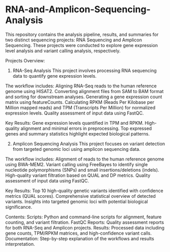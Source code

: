 # RNA-and-Amplicon-Sequencing-Analysis
This repository contains the analysis pipeline, results, and summaries for two distinct sequencing projects: RNA Sequencing and Amplicon Sequencing. These projects were conducted to explore gene expression level analysis and variant calling analysis, respectively.

Projects Overview:
1. RNA-Seq Analysis
This project involves processing RNA sequencing data to quantify gene expression levels.

The workflow includes:
Aligning RNA-Seq reads to the human reference genome using HISAT2.
Converting alignment files from SAM to BAM format and sorting for downstream analyses.
Generating a gene expression count matrix using featureCounts.
Calculating RPKM (Reads Per Kilobase per Million mapped reads) and TPM (Transcripts Per Million) for normalized expression levels.
Quality assessment of input data using FastQC.

Key Results:
Gene expression levels quantified in TPM and RPKM.
High-quality alignment and minimal errors in preprocessing.
Top expressed genes and summary statistics highlight expected biological patterns.


2. Amplicon Sequencing Analysis
This project focuses on variant detection from targeted genomic loci using amplicon sequencing data.

The workflow includes:
Alignment of reads to the human reference genome using BWA-MEM2.
Variant calling using FreeBayes to identify single nucleotide polymorphisms (SNPs) and small insertions/deletions (indels).
High-quality variant filtration based on QUAL and DP metrics.
Quality assessment of input data using FastQC.

Key Results:
Top 10 high-quality genetic variants identified with confidence metrics (QUAL scores).
Comprehensive statistical overview of detected variants.
Insights into targeted genomic loci with potential biological significance.


Contents:
Scripts: Python and command-line scripts for alignment, feature counting, and variant filtration.
FastQC Reports: Quality assessment reports for both RNA-Seq and Amplicon projects.
Results: Processed data including gene counts, TPM/RPKM matrices, and high-confidence variant calls.
Documentation: Step-by-step explanation of the workflows and results interpretation.


